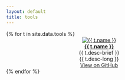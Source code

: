 ```yaml
---
layout: default
title: tools
---
```


<div class="row">
{% for t in site.data.tools %}
<div class="col" style="text-align:center;">
<a href="{{ t.website }}">
  <img src="img/tools/{{ t.logo }}" alt="{{ t.name }}"/>
</a>
<br/>
<b><a href="{{ t.website }}">{{ t.name }}</a></b>
<br/>
{{ t.desc-brief }}
<br/>
<div class="desc">
{{ t.desc-long }}
</div>
<a href="{{ t.github }}" class="btn">View on GitHub</a>
</div>
{% endfor %}
</div>
